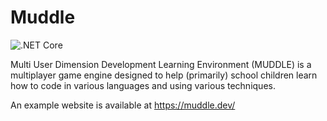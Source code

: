 # Muddle

![.NET Core](https://github.com/cmorgan091/Muddle/workflows/.NET%20Core/badge.svg)

Multi User Dimension Development Learning Environment (MUDDLE) is a multiplayer game engine designed to help (primarily) school children learn how to code in various languages and using various techniques.

An example website is available at https://muddle.dev/